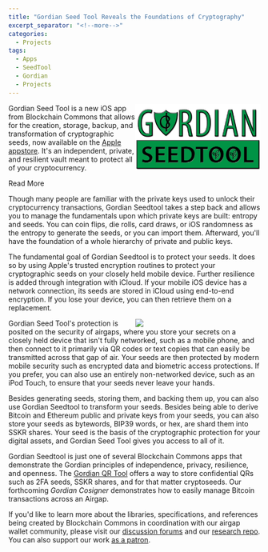 ```yaml
---
title: "Gordian Seed Tool Reveals the Foundations of Cryptography"
excerpt_separator: "<!--more-->"
categories:
  - Projects
tags:
  - Apps
  - SeedTool
  - Gordian
  - Projects
---
```


<img src="https://github.com/BlockchainCommons/GordianSeedTool-iOS/blob/master/images/logos/gordian-seedtool-logo-white.jpg" align=right width=250>

Gordian Seed Tool is a new iOS app from Blockchain Commons that allows for the creation, storage, backup, and transformation of cryptographic seeds, now available on the [Apple appstore](https://apps.apple.com/us/app/gordian-seed-tool/id1545088229). It's an independent, private, and resilient vault meant to protect all of your cryptocurrency.

<div class="bold--excerpt--node">Read More</div>

<!--more-->

Though many people are familiar with the private keys used to unlock their cryptocurrency transactions, Gordian Seedtool takes a step back and allows you to manage the fundamentals upon which private keys are built: entropy and seeds. You can coin flips, die rolls, card draws, or iOS randomness as the entropy to generate the seeds, or you can import them. Afterward, you'll have the foundation of a whole hierarchy of private and public keys.

The fundamental goal of Gordian Seedtool is to protect your seeds. It does so by using Apple's trusted encryption routines to protect your cryptographic seeds on your closely held mobile device. Further resilience is added through integration with iCloud. If your mobile iOS device has a network connection, its seeds are stored in iCloud using end-to-end encryption. If you lose your device, you can then retrieve them on a replacement.

<img src="https://github.com/BlockchainCommons/GordianSeedTool-iOS/blob/master/images/gg-list.jpg" align=right width=250>

Gordian Seed Tool's protection is posited on the security of airgaps, where you store your secrets on a closely held device that isn't fully networked, such as a mobile phone, and then connect to it primarily via QR codes or text copies that can easily be transmitted across that gap of air. Your seeds are then protected by modern mobile security such as encrypted data and biometric access protections. If you prefer, you can also use an entirely non-networked device, such as an iPod Touch, to ensure that your seeds never leave your hands.

Besides generating seeds, storing them, and backing them up, you can also use Gordian Seedtool to transform your seeds. Besides being able to derive Bitcoin and Ethereum public and private keys from your seeds, you can also store your seeds as bytewords, BIP39 words, or hex, are shard them into SSKR shares. Your seed is the basis of the cryptographic protection for your digital assets, and Gordian Seed Tool gives you access to all of it.

Gordian Seedtool is just one of several Blockchain Commons apps that demonstrate the Gordian principles of independence, privacy, resilience, and openness. The [Gordian QR Tool](https://apps.apple.com/us/app/gordian-qr-tool/id1506851070) offers a way to store confidential QRs such as 2FA seeds, SSKR shares, and for that matter cryptoseeds. Our forthcoming _Gordian Cosigner_ demonstrates how to easily manage Bitcoin transactions across an Airgap.

If you'd like to learn more about the libraries, specifications, and references being created by Blockchain Commons in coordination with our airgap wallet community, please visit our [discussion forums](https://github.com/BlockchainCommons/Airgapped-Wallet-Community/discussions) and our [research repo](https://github.com/BlockchainCommons/Research/blob/master/README.md). You can also support our work [as a patron](https://github.com/sponsors/BlockchainCommons).
